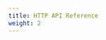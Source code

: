 ```yaml
---
title: HTTP API Reference
weight: 2
---
```


<link rel="stylesheet" href="/swagger-ui/swagger-ui.css" />
<link rel="stylesheet" href="/swagger-ui/swagger-ui-dark.css" />
<link rel="stylesheet" href="/swagger-ui/swagger-ui-modify.css" />
<div id="swagger-ui"></div>
<script src="/swagger-ui/swagger-ui-bundle.js" crossorigin></script>
<script src="/swagger-ui/swagger-ui-standalone-preset.js" crossorigin></script>
<script>
  window.onload = () => {
    window.ui = SwaggerUIBundle({
      url: '/swagger-ui/pactus.swagger.json',
      dom_id: '#swagger-ui',
      presets: [
        SwaggerUIBundle.presets.apis,
        SwaggerUIStandalonePreset
      ],
      layout: "StandaloneLayout",
    });
  };
</script>
<script>
document.addEventListener('DOMContentLoaded', function() {
  if (localStorage.getItem('color-theme') === "dark") {
    document.documentElement.setAttribute('data-bs-theme', 'dark')
  }
})
</script>
